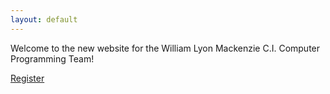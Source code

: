 ```yaml
---
layout: default
---
```


Welcome to the new website for the William Lyon Mackenzie C.I. Computer Programming Team!

[Register](/register/)
